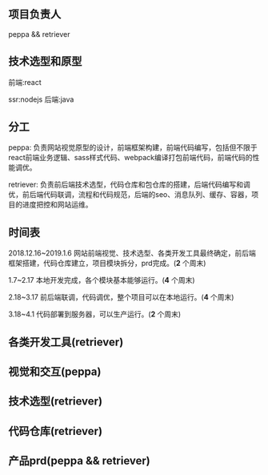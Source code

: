 ## 项目负责人
peppa && retriever

## 技术选型和原型
前端:react

ssr:nodejs
后端:java


## 分工
peppa:
负责网站视觉原型的设计，前端框架构建，前端代码编写，包括但不限于react前端业务逻辑、sass样式代码、webpack编译打包前端代码，前端代码的性能调优。

retriever:
负责前后端技术选型，代码仓库和包仓库的搭建，后端代码编写和调优，前后端代码联调，流程和代码规范，后端的seo、消息队列、缓存、容器，项目的进度把控和网站运维。

## 时间表
2018.12.16\~2019.1.6 网站前端视觉、技术选型、各类开发工具最终确定，前后端框架搭建，代码仓库建立，项目模块拆分，prd完成。(__2__ 个周末)

1.7\~2.17 本地开发完成，各个模块基本能够运行。(__4__ 个周末)

2.18\~3.17 前后端联调，代码调优，整个项目可以在本地运行。(__4__ 个周末)

3.18\~4.1 代码部署到服务器，可以生产运行。(__2__ 个周末)


## 各类开发工具(retriever)


## 视觉和交互(peppa)


## 技术选型(retriever)


## 代码仓库(retriever)


## 产品prd(peppa && retriever)











